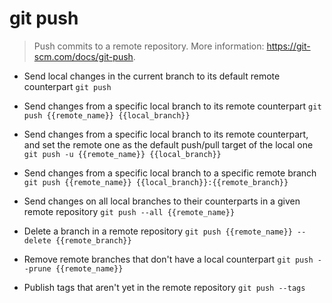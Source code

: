 # git push
> Push commits to a remote repository.
> More information: <https://git-scm.com/docs/git-push>.

- Send local changes in the current branch to its default remote counterpart
`git push`

- Send changes from a specific local branch to its remote counterpart
`git push {{remote_name}} {{local_branch}}`

- Send changes from a specific local branch to its remote counterpart, and set the remote one as the default push/pull target of the local one
`git push -u {{remote_name}} {{local_branch}}`

- Send changes from a specific local branch to a specific remote branch
`git push {{remote_name}} {{local_branch}}:{{remote_branch}}`

- Send changes on all local branches to their counterparts in a given remote repository
`git push --all {{remote_name}}`

- Delete a branch in a remote repository
`git push {{remote_name}} --delete {{remote_branch}}`

- Remove remote branches that don't have a local counterpart
`git push --prune {{remote_name}}`

- Publish tags that aren't yet in the remote repository
`git push --tags`
